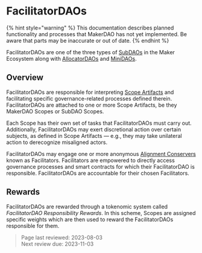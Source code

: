 # FacilitatorDAOs

{% hint style="warning" %}
This documentation describes planned functionality and processes that MakerDAO has not yet implemented. Be aware that parts may be inaccurate or out of date.
{% endhint %}

FacilitatorDAOs are one of the three types of [SubDAOs](overview.md) in the Maker Ecosystem along with [AllocatorDAOs](allocator.md) and [MiniDAOs](mini.md).

## Overview

FacilitatorDAOs are responsible for interpreting [Scope Artifacts](../maker-core/scope-and-frameworks.md) and facilitating specific governance-related processes defined therein. FacilitatorDAOs are attached to one or more Scope Artifacts, be they MakerDAO Scopes or SubDAO Scopes.

Each Scope has their own set of tasks that FacilitatorDAOs must carry out. Additionally, FacilitatorDAOs may exert discretional action over certain subjects, as defined in Scope Artifacts &mdash; e.g., they may take unilateral action to derecognize misaligned actors.

FacilitatorDAOs may engage one or more anonymous [Alignment Conservers]() known as Facilitators. Facilitators are empowered to directly access governance processes and smart contracts for which their FacilitatorDAO is responsible. FacilitatorDAOs are accountable for their chosen Facilitators.

## Rewards

FacilitatorDAOs are rewarded through a tokenomic system called *FacilitatorDAO Responsibility Rewards*. In this scheme, Scopes are assigned specific weights which are then used to reward the FacilitatorDAOs responsible for them.

>Page last reviewed: 2023-08-03    
>Next review due: 2023-11-03    


